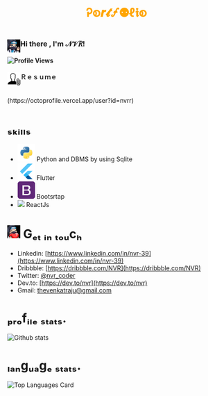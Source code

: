 # <p  align="center" style="color:orange;">Ꭾစ𝒓𝓽🝡⚉ℓ𝖎စ</p>



### Hi there , <img align="left" height = "30" width = "30" alt="" src= "https://github.com/nvrr/nvrr/blob/main/asset/images/photo_2021-02-06_10-55-57.jpg"/> I'm  𝒩𝒱𝑅!

 #### ![Profile Views](https://komarev.com/ghpvc/?username=nvrr)
 

 #### Ｒｅｓｕｍｅ<a href="https://drive.google.com/file/d/1Lh1AQA93xtPa0A3GE5b4-15LlX7v_cDH/view?usp=drivesdk"><img align="left" height = "30" width = "30" alt="RESUME" src= "https://github.com/nvrr/nvrr/blob/main/asset/resumeIcons/icons8-attach-resume-male-50.png"/></a>
 </br>
(https://octoprofile.vercel.app/user?id=nvrr)

# ₛₖᵢₗₗₛ
- <code><img height="40" src="https://github.com/nvrr/nvrr/blob/main/asset/python.png"></code> Python and DBMS by using Sqlite
-  <code><img height="40" src="https://github.com/nvrr/nvrr/blob/main/asset/flutter.png"></code> Flutter
- <code><img height="40" src="https://github.com/nvrr/nvrr/blob/main/asset/bootstrap4.png"></code> Bootsrtap
- <code><img height="40" src="https://github.com/nvrr/nvrr/blob/main/asset/reactjs.png"></code> ReactJs


# <img  height = "30" width = "30" src= "https://github.com/nvrr/nvrr/blob/main/asset/images/photo_2021-02-06_11-39-46.jpg"/> Gₑₜ ᵢₙ ₜₒᵤcₕ
- Linkedin: [https://www.linkedin.com/in/nvr-39](https://www.linkedin.com/in/nvr-39)
- Dribbble: [https://dribbble.com/NVR](https://dribbble.com/NVR)
- Twitter: [@nvr_coder](https://twitter.com/nvr_coder)
- Dev.to: [https://dev.to/nvr](https://dev.to/nvr)
- Gmail: [thevenkatraju@gmail.com](thevenkatraju@gmail.com)

# ₚᵣₒfᵢₗₑ ₛₜₐₜₛ.
![Github stats](https://github-readme-stats.vercel.app/api?username=nvrr&theme=buefy&show_icons=true&count_private=true)


# ₗₐₙgᵤₐgₑ ₛₜₐₜₛ.

![Top Languages Card](https://github-readme-stats.vercel.app/api/top-langs/?username=nvrr&theme=buefy&layout=compact)

